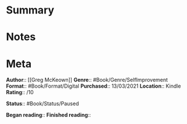 # Summary

# Notes

# Meta
**Author**:: [[Greg McKeown]]
**Genre**:: #Book/Genre/SelfImprovement 
**Format**:: #Book/Format/Digital
**Purchased**:: 13/03/2021
**Location**:: Kindle
**Rating**:: /10

**Status**:: #Book/Status/Paused

**Began reading**:: 
**Finished reading**:: 